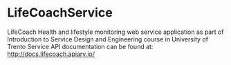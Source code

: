 LifeCoachService
================

LifeCoach Health and lifestyle monitoring web service application as part of Introduction to Service Design and Engineering course in University of Trento
Service API documentation can be found at:
   http://docs.lifecoach.apiary.io/
